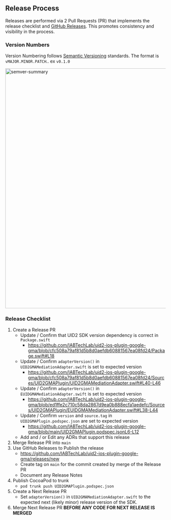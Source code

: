 ## Release Process

Releases are performed via 2 Pull Requests (PR) that implements the release checklist and [GitHub Releases](https://docs.github.com/en/repositories/releasing-projects-on-github/managing-releases-in-a-repository).  This promotes consistency and visibility in the process.

### Version Numbers

Version Numbering follows [Semantic Versioning](https://semver.org) standards.  The format is `vMAJOR.MINOR.PATCH`.. ex `v0.1.0`

<img width="753" alt="semver-summary" src="https://user-images.githubusercontent.com/989928/230925438-ac6ac422-6358-4e96-9536-e3f8fc935317.png">

### Release Checklist

1. Create a Release PR
    * Update / Confirm that UID2 SDK version dependency is correct in `Package.swift`
      * https://github.com/IABTechLab/uid2-ios-plugin-google-gma/blob/cfc508a79af81d5b8d0aefdb60881567ea08fd24/Package.swift#L18
    * Update / Confirm `adapterVersion()` in `UID2GMAMediationAdapter.swift` is set to expected version
      * https://github.com/IABTechLab/uid2-ios-plugin-google-gma/blob/cfc508a79af81d5b8d0aefdb60881567ea08fd24/Sources/UID2GMAPlugin/UID2GMAMediationAdapter.swift#L40-L46
    * Update / Confirm `adapterVersion()` in `EUIDGMAMediationAdapter.swift` is set to expected version
      * https://github.com/IABTechLab/uid2-ios-plugin-google-gma/blob/ed1ffe2c710c58da2867d9ea0b888ecfa1aedefc/Sources/UID2GMAPlugin/EUIDGMAMediationAdapter.swift#L38-L44
    * Update / Confirm `version` and `source.tag` in `UID2GMAPlugin.podspec.json` are set to expected version
      * https://github.com/IABTechLab/uid2-ios-plugin-google-gma/blob/main/UID2GMAPlugin.podspec.jsonL6-L12
    * Add and / or Edit any ADRs that support this release
2. Merge Release PR into `main`
3. Use GitHub Releases to Publish the release
    * https://github.com/IABTechLab/uid2-ios-plugin-google-gma/releases/new
    * Create tag on `main` for the commit created by merge of the Release PR
    * Document any Release Notes
4. Publish CocoaPod to trunk
    * `pod trunk push UID2GMAPlugin.podspec.json`
5. Create a Next Release PR
    * Set `adapterVersion()` in `UID2GMAMediationAdapter.swift` to the expected next (likely minor) release version of the SDK.
6. Merge Next Release PR **BEFORE ANY CODE FOR NEXT RELEASE IS MERGED**
